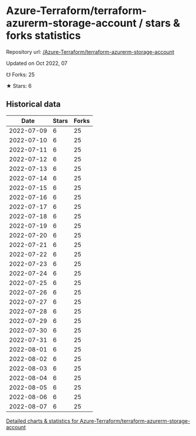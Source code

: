 # Azure-Terraform/terraform-azurerm-storage-account / stars & forks statistics

Repository url: [/Azure-Terraform/terraform-azurerm-storage-account](https://github.com/Azure-Terraform/terraform-azurerm-storage-account)

Updated on Oct 2022, 07

☋ Forks: 25

★ Stars: 6

## Historical data
| Date | Stars | Forks |
|------|-------|-------|
| 2022-07-09 | 6 | 25 | 
| 2022-07-10 | 6 | 25 | 
| 2022-07-11 | 6 | 25 | 
| 2022-07-12 | 6 | 25 | 
| 2022-07-13 | 6 | 25 | 
| 2022-07-14 | 6 | 25 | 
| 2022-07-15 | 6 | 25 | 
| 2022-07-16 | 6 | 25 | 
| 2022-07-17 | 6 | 25 | 
| 2022-07-18 | 6 | 25 | 
| 2022-07-19 | 6 | 25 | 
| 2022-07-20 | 6 | 25 | 
| 2022-07-21 | 6 | 25 | 
| 2022-07-22 | 6 | 25 | 
| 2022-07-23 | 6 | 25 | 
| 2022-07-24 | 6 | 25 | 
| 2022-07-25 | 6 | 25 | 
| 2022-07-26 | 6 | 25 | 
| 2022-07-27 | 6 | 25 | 
| 2022-07-28 | 6 | 25 | 
| 2022-07-29 | 6 | 25 | 
| 2022-07-30 | 6 | 25 | 
| 2022-07-31 | 6 | 25 | 
| 2022-08-01 | 6 | 25 | 
| 2022-08-02 | 6 | 25 | 
| 2022-08-03 | 6 | 25 | 
| 2022-08-04 | 6 | 25 | 
| 2022-08-05 | 6 | 25 | 
| 2022-08-06 | 6 | 25 | 
| 2022-08-07 | 6 | 25 | 


[Detailed charts & statistics for Azure-Terraform/terraform-azurerm-storage-account](https://reviewgithub.com/rep/Azure-Terraform/terraform-azurerm-storage-account)
